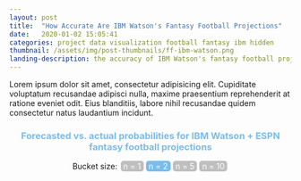 ```yaml
---
layout: post
title:  "How Accurate Are IBM Watson's Fantasy Football Projections"
date:   2020-01-02 15:05:41
categories: project data visualization football fantasy ibm hidden
thumbnail: /assets/img/post-thumbnails/ff-ibm-watson.png
landing-description: the accuracy of IBM Watson's fantasy football projections
---
```


Lorem ipsum dolor sit amet, consectetur adipisicing elit. Cupiditate voluptatum recusandae adipisci nulla, maxime praesentium reprehenderit at ratione eveniet odit. Eius blanditiis, labore nihil recusandae quidem consectetur natus laudantium incidunt.

<div id="d3-ff-ibm-container">
    <div id="d3-ff-ibm-title">
        <h3>Forecasted vs. actual probabilities for IBM Watson + ESPN fantasy football projections</h3>
        <p>Bucket size: <span class="bucket-button">n = 1</span><span class="bucket-button selected">n = 2</span><span class="bucket-button">n = 5</span><span class="bucket-button">n = 10</span></p>
    </div>
    <svg id="d3-ff-ibm">
    </svg>
</div>

<style>
#d3-ff-ibm-container {
    width: 100%;
}

#d3-ff-ibm {
    width: 100%;
    height: 400px;
}

#d3-ff-ibm-title h3 {
    text-align: center;
    color: #77bdee;
}

#d3-ff-ibm-title p {
    margin: 5px 0 0 0;
    text-align: center;
    font-size: 14px;
}

.bucket-button {
    padding: 1px 5px;
    margin: 0 2px;
    background-color: #bfbfbf;
    border-radius: 5px;
    color: white;
    cursor: pointer;
}

.bucket-button.selected {
    background-color: #77bdee;
}

text.axis-label {
    text-anchor: middle;
    font-size: 13px;
    font-weight: bold;
}

text#guideline-label {
    fill: #bfbfbf;
}

line#guideline {
    stroke: #bfbfbf;
    stroke-dasharray: 3 3;
}

circle.bucket {
    fill: #77bdee;
    stroke: black;
}

span.tooltip-highlight {
    font-weight: bold;
}

</style>

<script>

/*********************/
/*** INIT VARIABLE ***/
/*********************/

let ffibm_svg = d3.select("#d3-ff-ibm");

let margin = {top: 10, right: 15, bottom: 35, left: 45},
    width  = $("#d3-ff-ibm").width() - margin.left - margin.right,
    height = $("#d3-ff-ibm").height() - margin.top - margin.bottom,
    is_mobile = (width >= 470 ? false : true);

// set domains: x = projected probability, y = actual probability
let x = d3.scaleLinear().domain([0, 1]).range([0, width]),
    y = d3.scaleLinear().domain([0, 1]).range([height, 0]),
    r = d3.scaleLinear().range([2, 15]);

// create empty list to store data
let data = [ ];

let bucket_sizes = [1, 2, 5, 10],
    bucket_size = 2;

/********************************/
/*** DECLARE HELPER FUNCTIONS ***/
/********************************/

function render_axes() {
    ffibm_svg.append("g")
        .attr("id", "x-axis")
        .attr("transform", `translate(${margin.left}, ${margin.top + height})`)
        .call(d3.axisBottom(x).ticks(5).tickFormat(d3.format(".0%")));

    ffibm_svg.append("g")
        .attr("id", "y-axis")
        .attr("transform", `translate(${margin.left}, ${margin.top})`)
        .call(d3.axisLeft(y).ticks(5).tickFormat(d3.format(".0%")));

    ffibm_svg.append('text')
        .classed("axis-label", true)
        .attr("id", "x-axis-label")
        .attr("transform", `translate(${margin.left + x(0.5)}, ${margin.top + height + margin.bottom - 5})`)
        .text("Forecasted chance of occurring");

    ffibm_svg.append('text')
        .classed("axis-label", true)
        .attr("id", "y-axis-label")
        .attr("transform", `translate(${margin.left - 35}, ${margin.top + y(0.5)}), rotate(270)`)
        .text("Actual chance of occurring");
}

function render_guideline() {
    ffibm_svg.append("line")
        .attr("id", "guideline")
        .attr("x1", margin.left + x(0))
        .attr("x2", margin.left + x(1))
        .attr("y1", margin.top + y(0))
        .attr("y2", margin.top + y(1));

    ffibm_svg.append("text")
        .classed("axis-label", true)
        .attr("id", "guideline-label")
        .attr("transform", `translate(${margin.left + x(0.8)}, ${margin.top + y(0.8) - 7}), rotate(${Math.atan(height / width) * -180 / Math.PI})`)
        .text("Perfectly calibrated projections");
}

function render_points(bucket_size, animate) {

    // limit data and set radius scale based on data extent
    let data_lim = data.filter((d) => d.bucket_size === bucket_size);
    r.domain(d3.extent(data_lim, (d) => d.n));

    // create circles
    let cs = ffibm_svg.selectAll("circle")
        .data(data_lim).enter()
        .append("circle")
        .classed("bucket", true)
        .attr("id", (d) => "bucket" + d.bucket_size + "-" + Math.round(d.pct * 100))
        .attr("cx", (d) => margin.left + x(d.pct))
        .attr("cy", (d) => margin.top + y(d.accuracy))
        .attr("r", 0);

    // animate (if desired)
    if (animate) cs.transition().duration(200).attr("r", (d) => r(d.n));
    else cs.attr("r", (d) => r(d.n));

    // add tooltips for circles
    new jBox("Tooltip", {
        attach: "circle.bucket",
        content: "...",
        onOpen: function() {
            let d = d3.select(this.source[0]).data()[0];

            this.setContent(`<p>IBM Watson + ESPN made <span class='tooltip-highlight'>${d.n}</span> projections with a probability ${bucket_size === 1 ? "of" : "between"} <span class='tooltip-highlight'>${bucket_range(d.pct * 100, bucket_size)}</span>. They actually occurred <span class='tooltip-highlight'>${Math.round(d.accuracy * 100)}%</span> of the time.</p>`);
        }
    });
}

function bucket_range(pct, bucket_size) {
    let lower = Math.max(0, Math.round((Math.round(pct / bucket_size) - 0.49) * bucket_size)),
        upper = Math.min(100, Math.round((Math.round(pct / bucket_size) + 0.49) * bucket_size));

    return lower + (bucket_size === 1 ? "" : " - " + upper) + "%";
}

function resize() {

    // delete existing elements
    ffibm_svg.selectAll("#x-axis, #y-axis, text.axis-label, line#guideline, circle.bucket").remove();

    // update width properties and scales
    width = $("#d3-ff-ibm").width() - margin.left - margin.right;
    x.range([0, width]);

    // rerender
    render_axes();
    render_guideline();
    render_points(bucket_size, false);
}

/*********************************/
/*** PARSE DATA AND INIT PLOTS ***/
/*********************************/

d3.csv("/assets/data/ff-ibm-watson-projections.csv", (d) => {
    d.pct = +d.pct;
    d.n = +d.n;
    d.n_correct = +d.n_correct;
    d.bucket_size = +d.bucket_size;
    d.accuracy = +d.accuracy;
    return d;
}, (e, d) => {
    if (e) throw e;

    // store data for later
    for (let i = 0; i < d.length; i++) data.push(d[i]);

    // draw axis, guideline, and initial points
    render_axes();
    render_guideline();
    render_points(bucket_size, true);
});

/*********************************/
/*** PAGE AND BUTTON LISTENERS ***/
/*********************************/

$(window).resize(resize);

$('.bucket-button').click(function() {

    // properly highlight button
    $('.bucket-button').removeClass('selected');
    $(this).addClass('selected');
    
    // update bucket size
    bucket_size = bucket_sizes[$(this).index()];

    // remove points and redraw with right bucket size
    ffibm_svg.selectAll("circle.bucket").remove();
    render_points(bucket_size, true);
})

</script>


